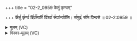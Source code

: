 +++
title = "02-2_0959 केतुं कृण्वम्"

+++
के꣣तुं꣢ कृ꣣ण्वं꣢ दि꣣व꣢꣫स्परि꣣ वि꣡श्वा꣢ रू꣣पा꣡भ्य꣢र्षसि। स꣣मुद्रः꣡ सो꣢म पिन्वसे ॥ 02-2:0959 ॥

<details><summary>मूलम् (VC)</summary>

के꣣तुं꣢ कृ꣣ण्व꣢न् दि꣣व꣢꣫स्परि꣣ वि꣡श्वा꣢ रू꣣पा꣡भ्य꣢र्षसि । स꣣मुद्रः꣡ सो꣢म पिन्वसे ॥९५९॥
</details>

<details><summary>विस्वर-मूलम् (VC)</summary>

केतुं कृण्वन् दिवस्परि विश्वा रूपाभ्यर्षसि । समुद्रः सोम पिन्वसे ॥९५९॥
</details>